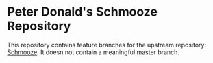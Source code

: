 # Peter Donald's Schmooze Repository

This repository contains feature branches for the upstream repository: [Schmooze](https://github.com/Shopify/schmooze.git).
It doesn not contain a meaningful master branch.
